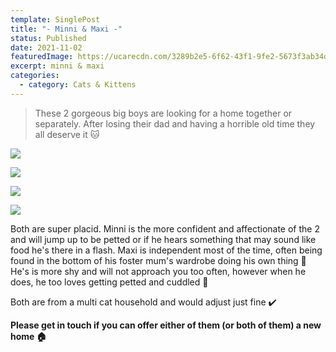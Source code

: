 ```yaml
---
template: SinglePost
title: "- Minni & Maxi -"
status: Published
date: 2021-11-02
featuredImage: https://ucarecdn.com/3289b2e5-6f62-43f1-9fe2-5673f3ab34d0/-/crop/270x248/0,29/-/preview/
excerpt: minni & maxi
categories:
  - category: Cats & Kittens
---
```

> These 2 gorgeous big boys are looking for a home together or separately. After losing their dad and having a horrible old time they all deserve it 🐱

![](https://ucarecdn.com/943d3344-c9fe-4ada-89fd-0932e435103a/)

![](https://ucarecdn.com/435c0de8-535d-479a-b102-1c637d5758c5/)

![](https://ucarecdn.com/5e6cf861-0393-4add-9fa6-83aff594cae7/)

![](https://ucarecdn.com/be47a4de-9d78-48a8-99fb-5831e83c0f5b/)

Both are super placid. Minni is the more confident and affectionate of the 2 and will jump up to be petted or if he hears something that may sound like food he's there in a flash. Maxi is independent most of the time, often being found in the bottom of his foster mum's wardrobe doing his own thing 🐾 He's is more shy and will not approach you too often, however when he does, he too loves getting petted and cuddled 🥰

Both are from a multi cat household and would adjust just fine ✔️

**Please get in touch if you can offer either of them (or both of them) a new home 🏠**